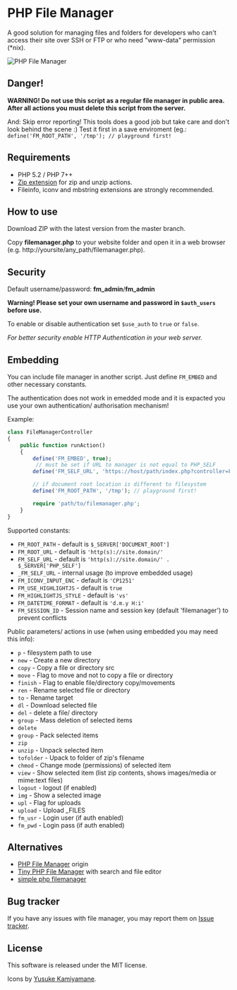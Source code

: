 # PHP File Manager

A good solution for managing files and folders for developers who can't access 
their site over SSH or FTP or who need "www-data" permission (*nix).

![PHP File Manager](https://raw.github.com/alexantr/filemanager/master/phpfm.png)

## Danger!

**WARNING! Do not use this script as a regular file manager in public area.
After all actions you must delete this script from the server.**

And: Skip error reporting! This tools does a good job but take care and don't 
look behind the scene :) Test it first in a save enviroment (eg.: 
`define('FM_ROOT_PATH', '/tmp'); // playground first!`

## Requirements

- PHP 5.2 / PHP 7++
- [Zip extension](http://php.net/manual/en/book.zip.php) for zip and unzip actions.
- Fileinfo, iconv and mbstring extensions are strongly recommended.

## How to use

Download ZIP with the latest version from the master branch.

Copy **filemanager.php** to your website folder and open it in a web browser
(e.g. http://yoursite/any_path/filemanager.php).

## Security

Default username/password: **fm_admin**/**fm_admin**

**Warning! Please set your own username and password in `$auth_users` before use.**

To enable or disable authentication set `$use_auth` to `true` or `false`.

*For better security enable HTTP Authentication in your web server.*

## Embedding

You can include file manager in another script. Just define `FM_EMBED` and 
other necessary constants. 

The authentication does not work in emedded mode and it is expacted you use 
your own authentication/ authorisation mechanism!

Example:

```php
class FileManagerController
{
    public function runAction()
    {
        define('FM_EMBED', true);
         // must be set if URL to manager is not equal to PHP_SELF
        define('FM_SELF_URL', 'https://host/path/index.php?controller=FileManager&action=run';

        // if document root location is different to filesystem
        define('FM_ROOT_PATH', '/tmp'); // playground first!

        require 'path/to/filemanager.php';
    }
}
```

Supported constants:

- `FM_ROOT_PATH` - default is `$_SERVER['DOCUMENT_ROOT']`
- `FM_ROOT_URL` - default is `'http(s)://site.domain/'`
- `FM_SELF_URL` - default is `'http(s)://site.domain/' . $_SERVER['PHP_SELF']`
- `_FM_SELF_URL` - internal usage (to improve embedded usage)
- `FM_ICONV_INPUT_ENC` - default is `'CP1251'`
- `FM_USE_HIGHLIGHTJS` - default is `true`
- `FM_HIGHLIGHTJS_STYLE` - default is `'vs'`
- `FM_DATETIME_FORMAT` - default is `'d.m.y H:i'`
- `FM_SESSION_ID` - Session name and session key (default 'filemanager') to prevent conflicts


Public parameters/ actions in use (when using embedded you may need this info):

 - `p` - filesystem path to use
 - `new` - Create a new directory
 - `copy` - Copy a file or directory src
 - `move` - Flag to move and not to copy a file or directory
 - `finish` - Flag to enable file/directory copy/movements
 - `ren` - Rename selected file or directory
 - `to` - Rename target
 - `dl` - Download selected file
 - `del` - delete a file/ directory
 - `group` - Mass deletion of selected items
 - `delete`
 - `group` - Pack selected items
 - `zip`
 - `unzip` - Unpack selected item
 - `tofolder` - Upack to folder of zip's filename
 - `chmod` - Change mode (permissions) of selected item
 - `view` - Show selected item (list zip contents, shows images/media or mime:text files)
 - `logout` - logout (if enabled)
 - `img` - Show a selected image
 - `upl` - Flag for uploads
 - `upload` - Upload _FILES
 - `fm_usr` - Login user (if auth enabled)
 - `fm_pwd` - Login pass (if auth enabled)


## Alternatives

- [PHP File Manager](https://github.com/alexantr/filemanager) origin
- [Tiny PHP File Manager](https://github.com/prasathmani/tinyfilemanager) with search and file editor
- [simple php filemanager](https://github.com/jcampbell1/simple-file-manager)

## Bug tracker

If you have any issues with file manager, you may report them on
[Issue tracker](https://github.com/alexantr/filemanager/issues).

## License

This software is released under the MIT license.

Icons by [Yusuke Kamiyamane](http://p.yusukekamiyamane.com/).
